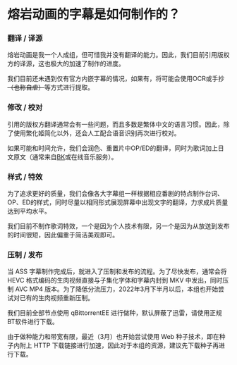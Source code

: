 # 熔岩动画的字幕是如何制作的？

### 翻译 / 译源

熔岩动画是我一个人成组，但可惜我并没有翻译的能力。因此，我们目前引用版权方的译源，这也极大的加速了制作的进度。

我们目前还未遇到仅有官方内嵌字幕的情况，如果有，将可能会使用OCR或手抄~~（也称自虐）~~等方式进行提取。

### 修改 / 校对

引用的版权方翻译通常会有一些问题，而且多数是繁体中文的语言习惯。因此，除了使用繁化姬简化以外，还会人工配合语音识别再次进行校对。

如果可能和时间允许，我们会润色、重置片中OP/ED的翻译，同时为歌词加上日文原文（通常来自[BK](https://zh.moegirl.org.cn/%E5%B0%8F%E5%86%8C%E5%AD%90)或在线音乐服务）。

### 样式 / 特效

为了追求更好的质量，我们会像各大字幕组一样根据相应番剧的特点制作台词、OP、ED的样式，同时尽量以相同形式展现屏幕中出现文字的翻译，力求成片质量达到平均水平。

我们目前不制作歌词特效，一个是因为个人技术有限，另一个是因为从放送到发布的时间很短，因此偏重于简洁美观即可。

### 压制 / 发布

当 ASS 字幕制作完成后，就进入了压制和发布的流程。为了尽快发布，通常会将 HEVC 格式编码的生肉视频直接与子集化字体和字幕内封到 MKV 中发出，同时压制 AVC MP4 版本。为了降低分流压力，2022年3月下半月以后，本组也开始尝试对已有的生肉视频重新压制。

我们目前全部节点使用 qBittorrentEE 进行做种，默认屏蔽了迅雷，请使用正规BT软件进行下载。

由于做种能力和带宽有限，最近（3月）也开始尝试使用 Web 种子技术，即在种子内附上 HTTP 下载链接进行加速，因此对于本组的资源，建议先下载种子再进行下载。
